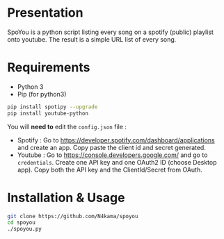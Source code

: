 # Presentation

SpoYou is a python script listing every song on a spotify (public) playlist
onto youtube. The result is a simple URL list of every song.

# Requirements

- Python 3
- Pip (for python3)

```sh
pip install spotipy --upgrade
pip install youtube-python
```

You will **need to** edit the `config.json` file :
- Spotify : Go to https://developer.spotify.com/dashboard/applications 
and create an app. Copy paste the client id and secret generated.
- Youtube : Go to https://console.developers.google.com/
and go to `credentials`. Create one API key and one OAuth2 ID (choose Desktop app).
Copy both the API key and the ClientId/Secret from OAuth.

# Installation & Usage

```sh
git clone https://github.com/N4kama/spoyou
cd spoyou
./spoyou.py
```